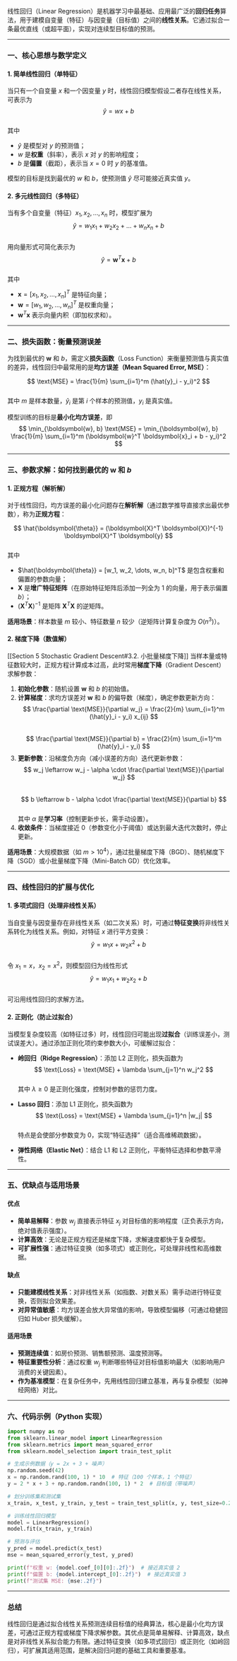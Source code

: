 
线性回归（Linear Regression）是机器学习中最基础、应用最广泛的**回归任务**算法，用于建模自变量（特征）与因变量（目标值）之间的**线性关系**。它通过拟合一条最优直线（或超平面），实现对连续型目标值的预测。

---

### 一、核心思想与数学定义

#### 1. 简单线性回归（单特征）
当只有一个自变量 $x$ 和一个因变量 $y$ 时，线性回归模型假设二者存在线性关系，可表示为  
$$
\hat{y} = w x + b
$$  
其中  
- $\hat{y}$ 是模型对 $y$ 的预测值；  
- $w$ 是**权重**（斜率），表示 $x$ 对 $y$ 的影响程度；  
- $b$ 是**偏置**（截距），表示当 $x=0$ 时 $y$ 的基准值。  

模型的目标是找到最优的 $w$ 和 $b$，使预测值 $\hat{y}$ 尽可能接近真实值 $y$。

#### 2. 多元线性回归（多特征）
当有多个自变量（特征）$x_1, x_2, \dots, x_n$ 时，模型扩展为  
$$
\hat{y} = w_1 x_1 + w_2 x_2 + \dots + w_n x_n + b
$$  
用向量形式可简化表示为  
$$
\hat{y} = \boldsymbol{w}^T \boldsymbol{x} + b
$$  
其中  
- $\boldsymbol{x} = [x_1, x_2, \dots, x_n]^T$ 是特征向量；  
- $\boldsymbol{w} = [w_1, w_2, \dots, w_n]^T$ 是权重向量；  
- $\boldsymbol{w}^T \boldsymbol{x}$ 表示向量内积（即加权求和）。

---

### 二、损失函数：衡量预测误差
为找到最优的 $\boldsymbol{w}$ 和 $b$，需定义**损失函数**（Loss Function）来衡量预测值与真实值的差异，线性回归中最常用的是**均方误差（Mean Squared Error, MSE）**：

$$
\text{MSE} = \frac{1}{m} \sum_{i=1}^m (\hat{y}_i - y_i)^2
$$  
其中 $m$ 是样本数量，$\hat{y}_i$ 是第 $i$ 个样本的预测值，$y_i$ 是真实值。

模型训练的目标是**最小化均方误差**，即  
$$
\min_{\boldsymbol{w}, b} \text{MSE} = \min_{\boldsymbol{w}, b} \frac{1}{m} \sum_{i=1}^m (\boldsymbol{w}^T \boldsymbol{x}_i + b - y_i)^2
$$

---

### 三、参数求解：如何找到最优的 $\boldsymbol{w}$ 和 $b$

#### 1. 正规方程（解析解）
对于线性回归，均方误差的最小化问题存在**解析解**（通过数学推导直接求出最优参数），称为**正规方程**：

$$
\hat{\boldsymbol{\theta}} = (\boldsymbol{X}^T \boldsymbol{X})^{-1} \boldsymbol{X}^T \boldsymbol{y}
$$  
其中  
- $\hat{\boldsymbol{\theta}} = [w_1, w_2, \dots, w_n, b]^T$ 是包含权重和偏置的参数向量；  
- $\boldsymbol{X}$ 是**增广特征矩阵**（在原始特征矩阵后添加一列全为 1 的向量，用于表示偏置 $b$）；  
- $(\boldsymbol{X}^T \boldsymbol{X})^{-1}$ 是矩阵 $\boldsymbol{X}^T \boldsymbol{X}$ 的逆矩阵。  

**适用场景**：样本数量 $m$ 较小、特征数量 $n$ 较少（逆矩阵计算复杂度为 $O(n^3)$）。

#### 2. 梯度下降（数值解）
[[Section 5 Stochastic Gradient Descent#3.2. 小批量梯度下降]]
当样本量或特征数较大时，正规方程计算成本过高，此时常用**梯度下降**（Gradient Descent）求解参数：

1. **初始化参数**：随机设置 $\boldsymbol{w}$ 和 $b$ 的初始值。  
2. **计算梯度**：求均方误差对 $\boldsymbol{w}$ 和 $b$ 的偏导数（梯度），确定参数更新方向：  
   $$
   \frac{\partial \text{MSE}}{\partial w_j} = \frac{2}{m} \sum_{i=1}^m (\hat{y}_i - y_i) x_{ij}
   $$  
   $$
   \frac{\partial \text{MSE}}{\partial b} = \frac{2}{m} \sum_{i=1}^m (\hat{y}_i - y_i)
   $$  
3. **更新参数**：沿梯度负方向（减小误差的方向）迭代更新参数：  
   $$
   w_j \leftarrow w_j - \alpha \cdot \frac{\partial \text{MSE}}{\partial w_j}
   $$  
   $$
   b \leftarrow b - \alpha \cdot \frac{\partial \text{MSE}}{\partial b}
   $$  
   其中 $\alpha$ 是**学习率**（控制更新步长，需手动设置）。  
4. **收敛条件**：当梯度接近 0（参数变化小于阈值）或达到最大迭代次数时，停止更新。

**适用场景**：大规模数据（如 $m > 10^4$），通过批量梯度下降（BGD）、随机梯度下降（SGD）或小批量梯度下降（Mini-Batch GD）优化效率。

---

### 四、线性回归的扩展与优化

#### 1. 多项式回归（处理非线性关系）
当自变量与因变量存在非线性关系（如二次关系）时，可通过**特征变换**将非线性关系转化为线性关系。例如，对特征 $x$ 进行平方变换：  
$$
\hat{y} = w_1 x + w_2 x^2 + b
$$  
令 $x_1 = x$，$x_2 = x^2$，则模型回归为线性形式  
$$
\hat{y} = w_1 x_1 + w_2 x_2 + b
$$  
可沿用线性回归的求解方法。

#### 2. 正则化（防止过拟合）
当模型复杂度较高（如特征过多）时，线性回归可能出现**过拟合**（训练误差小，测试误差大）。通过添加正则化项约束参数大小，可缓解过拟合：

- **岭回归（Ridge Regression）**：添加 L2 正则化，损失函数为  
  $$
  \text{Loss} = \text{MSE} + \lambda \sum_{j=1}^n w_j^2
  $$  
  其中 $\lambda \geq 0$ 是正则化强度，控制对参数的惩罚力度。

- **Lasso 回归**：添加 L1 正则化，损失函数为  
  $$
  \text{Loss} = \text{MSE} + \lambda \sum_{j=1}^n |w_j|
  $$  
  特点是会使部分参数变为 0，实现“特征选择”（适合高维稀疏数据）。

- **弹性网络（Elastic Net）**：结合 L1 和 L2 正则化，平衡特征选择和参数平滑性。

---

### 五、优缺点与适用场景

#### 优点
- **简单易解释**：参数 $w_j$ 直接表示特征 $x_j$ 对目标值的影响程度（正负表示方向，绝对值表示强度）。  
- **计算高效**：无论是正规方程还是梯度下降，求解速度都快于复杂模型。  
- **可扩展性强**：通过特征变换（如多项式）或正则化，可处理非线性和高维数据。

#### 缺点
- **只能建模线性关系**：对非线性关系（如指数、对数关系）需手动进行特征变换，否则拟合效果差。  
- **对异常值敏感**：均方误差会放大异常值的影响，导致模型偏移（可通过稳健回归如 Huber 损失缓解）。

#### 适用场景
- **预测连续值**：如房价预测、销售额预测、温度预测等。  
- **特征重要性分析**：通过权重 $w_j$ 判断哪些特征对目标值影响最大（如影响用户消费的关键因素）。  
- **作为基准模型**：在复杂任务中，先用线性回归建立基准，再与复杂模型（如神经网络）对比。

---

### 六、代码示例（Python 实现）

```python
import numpy as np
from sklearn.linear_model import LinearRegression
from sklearn.metrics import mean_squared_error
from sklearn.model_selection import train_test_split

# 生成示例数据（y = 2x + 3 + 噪声）
np.random.seed(42)
x = np.random.rand(100, 1) * 10  # 特征（100 个样本，1 个特征）
y = 2 * x + 3 + np.random.randn(100, 1) * 2  # 目标值（带噪声）

# 划分训练集和测试集
x_train, x_test, y_train, y_test = train_test_split(x, y, test_size=0.2)

# 训练线性回归模型
model = LinearRegression()
model.fit(x_train, y_train)

# 预测与评估
y_pred = model.predict(x_test)
mse = mean_squared_error(y_test, y_pred)

print(f"权重 w: {model.coef_[0][0]:.2f}")  # 接近真实值 2
print(f"偏置 b: {model.intercept_[0]:.2f}")  # 接近真实值 3
print(f"测试集 MSE: {mse:.2f}")
```

---

### 总结
线性回归是通过拟合线性关系预测连续目标值的经典算法，核心是最小化均方误差，可通过正规方程或梯度下降求解参数。其优点是简单易解释、计算高效，缺点是对非线性关系拟合能力有限。通过特征变换（如多项式回归）或正则化（如岭回归），可扩展其适用范围，是解决回归问题的基础工具和重要基准。
